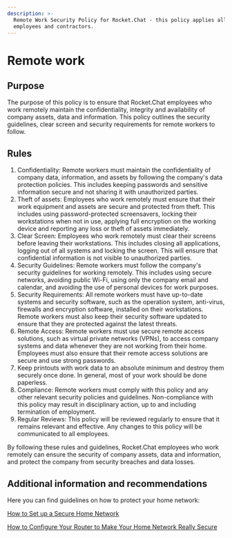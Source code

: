 ```yaml
---
description: >-
  Remote Work Security Policy for Rocket.Chat - this policy applies all
  employees and contractors.
---
```


# Remote work

## Purpose&#x20;

The purpose of this policy is to ensure that Rocket.Chat employees who work remotely maintain the confidentiality, integrity and availability of company assets, data and information. This policy outlines the security guidelines, clear screen and security requirements for remote workers to follow.

## **Rules**

1. Confidentiality: Remote workers must maintain the confidentiality of company data, information, and assets by following the company's data protection policies. This includes keeping passwords and sensitive information secure and not sharing it with unauthorized parties.
2. Theft of assets: Employees who work remotely must ensure that their work equipment and assets are secure and protected from theft. This includes using password-protected screensavers, locking their workstations when not in use, applying full encryption on the working device and reporting any loss or theft of assets immediately.
3. Clear Screen: Employees who work remotely must clear their screens before leaving their workstations. This includes closing all applications, logging out of all systems and locking the screen. This will ensure that confidential information is not visible to unauthorized parties.
4. Security Guidelines: Remote workers must follow the company's security guidelines for working remotely. This includes using secure networks, avoiding public Wi-Fi, using only the company email and calendar, and avoiding the use of personal devices for work purposes.
5. Security Requirements: All remote workers must have up-to-date systems and security software, such as the operation system, anti-virus, firewalls and encryption software, installed on their workstations. Remote workers must also keep their security software updated to ensure that they are protected against the latest threats.
6. Remote Access: Remote workers must use secure remote access solutions, such as virtual private networks (VPNs), to access company systems and data whenever they are not working from their home. Employees must also ensure that their remote access solutions are secure and use strong passwords.
7. Keep printouts with work data to an absolute minimum and destroy them securely once done. In general, most of your work should be done paperless.
8. Compliance: Remote workers must comply with this policy and any other relevant security policies and guidelines. Non-compliance with this policy may result in disciplinary action, up to and including termination of employment.
9. Regular Reviews: This policy will be reviewed regularly to ensure that it remains relevant and effective. Any changes to this policy will be communicated to all employees.

By following these rules and guidelines, Rocket.Chat employees who work remotely can ensure the security of company assets, data and information, and protect the company from security breaches and data losses.

## Additional information and recommendations

Here you can find guidelines on how to protect your home network:&#x20;

[How to Set up a Secure Home Network](https://hackernoon.com/how-to-set-up-a-secure-home-network-a3d0f829fd6c)

[How to Configure Your Router to Make Your Home Network Really Secure](https://www.makeuseof.com/tag/configure-router-make-home-network-really-secure/)



